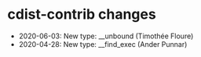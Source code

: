 # cdist-contrib changes

* 2020-06-03: New type: __unbound (Timothée Floure)
* 2020-04-28: New type: __find_exec (Ander Punnar)
